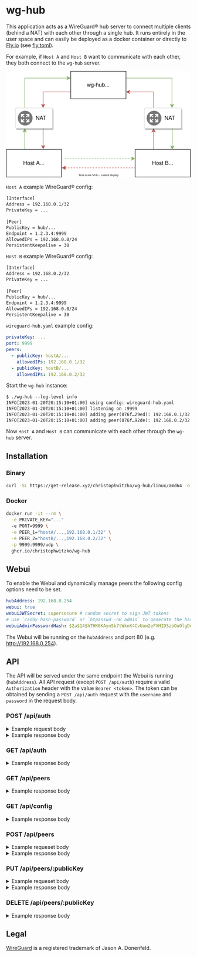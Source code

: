 # wg-hub

This application acts as a WireGuard® hub server to connect multiple clients (behind a NAT) with each other through a single hub. It runs entirely in the user space and can easily be deployed as a docker container or directly to [Fly.io](https://fly.io) (see [fly.toml](./fly.toml)).

For example, if `Host A` and `Host B` want to communicate with each other, they both connect to the `wg-hub` server.

![](./docs/wg-hub.svg)

`Host A` example WireGuard® config:

```
[Interface]
Address = 192.168.0.1/32
PrivateKey = ...

[Peer]
PublicKey = hub/...
Endpoint = 1.2.3.4:9999
AllowedIPs = 192.168.0.0/24
PersistentKeepalive = 30
```

`Host B` example WireGuard® config:
```
[Interface]
Address = 192.168.0.2/32
PrivateKey = ...

[Peer]
PublicKey = hub/...
Endpoint = 1.2.3.4:9999
AllowedIPs = 192.168.0.0/24
PersistentKeepalive = 30
```

`wireguard-hub.yaml` example config:
```yaml
privateKey: ...
port: 9999
peers:
  - publicKey: hostA/...
    allowedIPs: 192.168.0.1/32
  - publicKey: hostB/...
    allowedIPs: 192.168.0.2/32

```

Start the `wg-hub` instance:
```
$ ./wg-hub --log-level info
INFO[2023-01-20T20:15:10+01:00] using config: wireguard-hub.yaml
INFO[2023-01-20T20:15:10+01:00] listening on :9999
INFO[2023-01-20T20:15:10+01:00] adding peer(876f…29ed): 192.168.0.1/32
INFO[2023-01-20T20:15:10+01:00] adding peer(876f…92de): 192.168.0.2/32

```

Now `Host A` and `Host B` can communicate with each other through the `wg-hub` server.

## Installation

### Binary
```bash
curl -SL https://get-release.xyz/christophwitzko/wg-hub/linux/amd64 -o ./wg-hub && chmod +x ./wg-hub
```

### Docker
```bash
docker run -it --rm \
  -e PRIVATE_KEY="..."
  -e PORT=9999 \
  -e PEER_1="hostA/...,192.168.0.1/32" \
  -e PEER_2="hostB/...,192.168.0.2/32" \
  -p 9999:9999/udp \
  ghcr.io/christophwitzko/wg-hub
```

## Webui
To enable the Webui and dynamically manage peers the following config options need to be set.
```yaml
hubAddress: 192.168.0.254
webui: true
webuiJWTSecret: supersecure # random secret to sign JWT tokens
# use `caddy hash-password` or `htpasswd -nB admin` to generate the hash
webuiAdminPasswordHash: $2a$14$hTHK6KAynSb7tWknK4CvUum2eFVHIDSzbOuOlgDeP4bQW91ujnlli #admin
```
The Webui will be running on the `hubAddress` and port 80 (e.g. http://192.168.0.254).

## API

The API will be served under the same endpoint the Webui is running (`hubAddress`). All API request (except `POST /api/auth`) require a valid `Authorization` header with the value `Bearer <token>`. The token can be obtained by sending a `POST /api/auth` request with the `username` and `password` in the request body.

### POST /api/auth
<details>
<summary>Example request body</summary>

```json
{
  "username": "admin",
  "password": "admin"
}
```
</details>

<details>
<summary>Example response body</summary>

```json
{
  "token": "eyJhbGciOiJIUzI1NiIsInR5cCI6IkpXVCJ9.eyJleHAiOjE3OTM3MTI2NTgsImlhdCI6MTcwNzMxMjY1OCwidXNlcm5hbWUiOiJhZG1pbiJ9.fVvahKZPJ2LUZE_dOIYQ6toYFN4x_r295jxINqlXY88"
}
```
</details>

### GET /api/auth
<details>
<summary>Example response body</summary>

```json
{
  "exp": "2026-11-03T13:30:58Z",
  "iat": "2024-02-07T13:30:58Z",
  "username": "admin"
}
```
</details>

### GET /api/peers
<details>
<summary>Example response body</summary>

```json
[
  {
    "publicKey": "ZbSHDrKwqmsQKpO5T6lOY/iipbcJpT4DPXTHGsLaGUU=",
    "allowedIP": "192.168.0.254/32",
    "endpoint": "127.0.0.1:64404",
    "lastHandshake": 1707312755,
    "txBytes": 4696,
    "rxBytes": 4968,
    "isHub": true,
    "isRequester": false
  },
  {
    "publicKey": "h1/wJ5KoQX1fQzQ25rlHb18wgAG80vkDLtn8B7pxOW0=",
    "allowedIP": "192.168.0.1/32",
    "endpoint": "127.0.0.1:58646",
    "lastHandshake": 1707312760,
    "txBytes": 4152,
    "rxBytes": 5640,
    "isHub": false,
    "isRequester": true
  },
  {
    "publicKey": "h2/PAmEgoIRLYBDDTL3dZKAOaLEhu4270vlNWXFMSys=",
    "allowedIP": "192.168.0.2/32",
    "endpoint": "",
    "lastHandshake": 0,
    "txBytes": 0,
    "rxBytes": 0,
    "isHub": false,
    "isRequester": false
  }
]
```
</details>

### GET /api/config
<details>
<summary>Example response body</summary>

```json
{
  "config": "privateKey: <redacted>\nport: 9999\nlogLevel: debug\nhubAddress: 192.168.0.254\ndebugServer: true\nwebui: true\nwebuiJWTSecret: <redacted>\nwebuiAdminPasswordHash: $2a$14$hTHK6KAynSb7tWknK4CvUum2eFVHIDSzbOuOlgDeP4bQW91ujnlli\npeers:\n    - publicKey: h1/wJ5KoQX1fQzQ25rlHb18wgAG80vkDLtn8B7pxOW0=\n      allowedIP: 192.168.0.1/32\n    - publicKey: h2/PAmEgoIRLYBDDTL3dZKAOaLEhu4270vlNWXFMSys=\n      allowedIP: 192.168.0.2/32\n"
}
```
</details>

### POST /api/peers
<details>
<summary>Example requeset body</summary>

```json
{
  "allowedIP": "192.168.0.55/32"
}
```
</details>
<details>
<summary>Example response body</summary>

```json
{
  "privateKey": "KEta3N3FXLlSlY7o2C22ty2nXnw+FJ44zyCFXxznrHU=",
  "publicKey": "ylD5KC3idzgxdA+LnAW5QclS5tg/vilMbqn9Y6oKpwQ=",
  "allowedIP": "192.168.0.55/32",
  "hubNetwork": "192.168.0.0/24"
}
```
</details>


### PUT /api/peers/:publicKey
<details>
<summary>Example requeset body</summary>

```json
{
  "allowedIP": "192.168.0.55/32"
}
```
</details>
<details>
<summary>Example response body</summary>

```json
{
  "allowedIP": "192.168.0.55/32",
  "hubNetwork": "192.168.0.0/24"
}
```
</details>

### DELETE /api/peers/:publicKey
<details>
<summary>Example response body</summary>

```json
{
  "status": "ok"
}
```
</details>

## Legal
[WireGuard](https://www.wireguard.com/) is a registered trademark of Jason A. Donenfeld.
